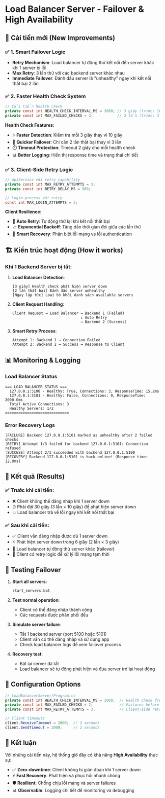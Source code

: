 # Load Balancer Server - Failover & High Availability

## 🔧 **Cải tiến mới (New Improvements)**

### ✅ **1. Smart Failover Logic**
- **Retry Mechanism**: Load balancer tự động thử kết nối đến server khác khi 1 server bị lỗi
- **Max Retry**: 3 lần thử với các backend server khác nhau
- **Immediate Failover**: Đánh dấu server là "unhealthy" ngay khi kết nối thất bại 2 lần

### ✅ **2. Faster Health Check System**
```csharp
// Cải tiến health check
private const int HEALTH_CHECK_INTERVAL_MS = 3000; // 3 giây (trước: 10 giây)
private const int MAX_FAILED_CHECKS = 2;           // 2 lần (trước: 3 lần)
```

**Health Check Features:**
- ⚡ **Faster Detection**: Kiểm tra mỗi 3 giây thay vì 10 giây
- 🎯 **Quicker Failover**: Chỉ cần 2 lần thất bại thay vì 3 lần
- ⏱️ **Timeout Protection**: Timeout 2 giây cho mỗi health check
- 📊 **Better Logging**: Hiển thị response time và trạng thái chi tiết

### ✅ **3. Client-Side Retry Logic**
```csharp
// ApiService với retry capability
private const int MAX_RETRY_ATTEMPTS = 3;
private const int RETRY_DELAY_MS = 500;

// Login process với retry
const int MAX_LOGIN_ATTEMPTS = 3;
```

**Client Resilience:**
- 🔄 **Auto Retry**: Tự động thử lại khi kết nối thất bại
- 📈 **Exponential Backoff**: Tăng dần thời gian đợi giữa các lần thử
- 🎯 **Smart Recovery**: Phân biệt lỗi mạng vs lỗi authentication

## 🏗️ **Kiến trúc hoạt động (How it works)**

### Khi 1 Backend Server bị tắt:

1. **Load Balancer Detection**:
   ```
   [3 giây] Health check phát hiện server down
   [2 lần thất bại] Đánh dấu server unhealthy
   [Ngay lập tức] Loại bỏ khỏi danh sách available servers
   ```

2. **Client Request Handling**:
   ```
   Client Request → Load Balancer → Backend 1 (Failed)
                                  ↓ Auto Retry
                                  → Backend 2 (Success)
   ```

3. **Smart Retry Process**:
   ```
   Attempt 1: Backend 1 → Connection Failed
   Attempt 2: Backend 2 → Success → Response to Client
   ```

## 📊 **Monitoring & Logging**

### Load Balancer Status
```
=== LOAD BALANCER STATUS ===
  127.0.0.1:5100 - Healthy: True, Connections: 3, ResponseTime: 15.2ms
  127.0.0.1:5101 - Healthy: False, Connections: 0, ResponseTime: 2000.0ms
  Total Active Connections: 3
  Healthy Servers: 1/2
=============================
```

### Error Recovery Logs
```
[FAILURE] Backend 127.0.0.1:5101 marked as unhealthy after 2 failed checks
[RETRY] Attempt 1/3 failed for backend 127.0.0.1:5101: Connection refused
[SUCCESS] Attempt 2/3 succeeded with backend 127.0.0.1:5100
[RECOVERY] Backend 127.0.0.1:5101 is back online! (Response time: 12.8ms)
```

## 🎯 **Kết quả (Results)**

### ✅ **Trước khi cải tiến**:
- ❌ Client không thể đăng nhập khi 1 server down
- ⏰ Phải đợi 30 giây (3 lần × 10 giây) để phát hiện server down
- 💥 Load balancer trả về lỗi ngay khi kết nối thất bại

### ✅ **Sau khi cải tiến**:
- ✅ Client vẫn đăng nhập được dù 1 server down
- ⚡ Phát hiện server down trong 6 giây (2 lần × 3 giây)
- 🔄 Load balancer tự động thử server khác (failover)
- 💪 Client có retry logic để xử lý lỗi mạng tạm thời

## 🚀 **Testing Failover**

1. **Start all servers**:
   ```bash
   start_servers.bat
   ```

2. **Test normal operation**:
   - Client có thể đăng nhập thành công
   - Các requests được phân phối đều

3. **Simulate server failure**:
   - Tắt 1 backend server (port 5100 hoặc 5101)
   - Client vẫn có thể đăng nhập và sử dụng app
   - Check load balancer logs để xem failover process

4. **Recovery test**:
   - Bật lại server đã tắt
   - Load balancer sẽ tự động phát hiện và đưa server trở lại hoạt động

## 🔧 **Configuration Options**

```csharp
// LoadBalancerServer/Program.cs
private const int HEALTH_CHECK_INTERVAL_MS = 3000;  // Health check frequency
private const int MAX_FAILED_CHECKS = 2;            // Failures before marking unhealthy
private const int MAX_RETRY_ATTEMPTS = 3;           // Client-side retry attempts

// Client timeouts
client.ReceiveTimeout = 2000;  // 2 seconds
client.SendTimeout = 2000;     // 2 seconds
```

## 🎯 **Kết luận**

Với những cải tiến này, hệ thống giờ đây có khả năng **High Availability** thực sự:
- ✅ **Zero-downtime**: Client không bị gián đoạn khi 1 server down
- ⚡ **Fast Recovery**: Phát hiện và phục hồi nhanh chóng
- 🛡️ **Resilient**: Chống chịu lỗi mạng và server failures
- 📊 **Observable**: Logging chi tiết để monitoring và debugging